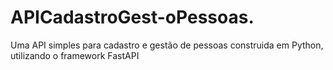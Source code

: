 # APICadastroGest-oPessoas.
Uma API simples para cadastro e gestão de pessoas construida em Python, utilizando o framework FastAPI
